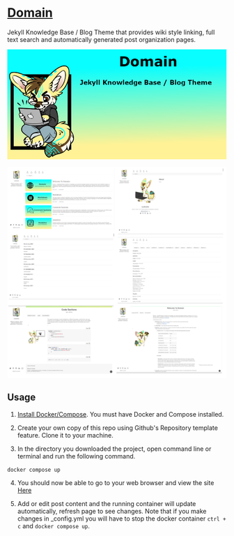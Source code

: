 # [Domain](https://lumunix.github.io/Domain/)
Jekyll Knowledge Base / Blog Theme that provides wiki style linking, full text search and automatically generated post organization pages.

![Project-Banner](/readme/project-banner.png)

![Showcase](/readme/showcase.png)
## Usage

1. [Install Docker/Compose](https://docs.docker.com/compose/install/). You must have Docker and Compose installed.

2. Create your own copy of this repo using Github's Repository template feature. Clone it to your machine.

3. In the directory you downloaded the project, open command line or terminal and run the following command.

```
docker compose up
```
4. You should now be able to go to your web browser and view the site [Here](http://127.0.0.1:4000/)

5. Add or edit post content and the running container will update automatically, refresh page to see changes. Note that if you make changes in _config.yml you will have to stop the docker container `ctrl + c` and `docker compose up`.
